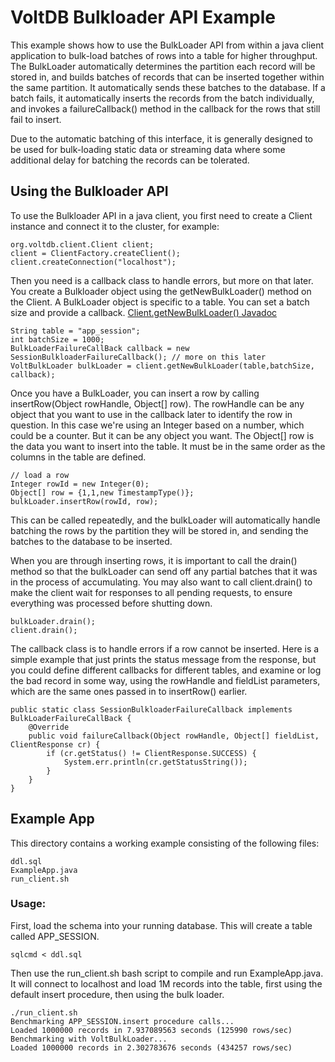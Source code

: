 VoltDB Bulkloader API Example
=============================

This example shows how to use the BulkLoader API from within a java client application to bulk-load batches of rows into a table for higher throughput. The BulkLoader automatically determines the partition each record will be stored in, and builds batches of records that can be inserted together within the same partition. It automatically sends these batches to the database. If a batch fails, it automatically inserts the records from the batch individually, and invokes a failureCallback() method in the callback for the rows that still fail to insert.

Due to the automatic batching of this interface, it is generally designed to be used for bulk-loading static data or streaming data where some additional delay for batching the records can be tolerated.

Using the Bulkloader API
------------------------

To use the Bulkloader API in a java client, you first need to create a Client instance and connect it to the cluster, for example:

    org.voltdb.client.Client client;
    client = ClientFactory.createClient();
    client.createConnection("localhost");


Then you need is a callback class to handle errors, but more on that later. You create a Bulkloader object using the getNewBulkLoader() method on the Client. A BulkLoader object is specific to a table. You can set a batch size and provide a callback. [Client.getNewBulkLoader() Javadoc](https://docs.voltdb.com/javadoc/java-client-api/org/voltdb/client/Client.html#getNewBulkLoader-java.lang.String-int-org.voltdb.client.VoltBulkLoader.BulkLoaderFailureCallBack-)


    String table = "app_session";
    int batchSize = 1000;
    BulkLoaderFailureCallBack callback = new SessionBulkloaderFailureCallback(); // more on this later
    VoltBulkLoader bulkLoader = client.getNewBulkLoader(table,batchSize, callback);

Once you have a BulkLoader, you can insert a row by calling insertRow(Object rowHandle, Object[] row). The rowHandle can be any object that you want to use in the callback later to identify the row in question. In this case we're using an Integer based on a number, which could be a counter. But it can be any object you want. The Object[] row is the data you want to insert into the table. It must be in the same order as the columns in the table are defined.

    // load a row
    Integer rowId = new Integer(0);
    Object[] row = {1,1,new TimestampType()};
    bulkLoader.insertRow(rowId, row);

This can be called repeatedly, and the bulkLoader will automatically handle batching the rows by the partition they will be stored in, and sending the batches to the database to be inserted.

When you are through inserting rows, it is important to call the drain() method so that the bulkLoader can send off any partial batches that it was in the process of accumulating. You may also want to call client.drain() to make the client wait for responses to all pending requests, to ensure everything was processed before shutting down.

    bulkLoader.drain();
    client.drain();

The callback class is to handle errors if a row cannot be inserted. Here is a simple example that just prints the status message from the response, but you could define different callbacks for different tables, and examine or log the bad record in some way, using the rowHandle and fieldList parameters, which are the same ones passed in to insertRow() earlier.

    public static class SessionBulkloaderFailureCallback implements BulkLoaderFailureCallBack {
        @Override
        public void failureCallback(Object rowHandle, Object[] fieldList, ClientResponse cr) {
            if (cr.getStatus() != ClientResponse.SUCCESS) {
                System.err.println(cr.getStatusString());
            }
        }
    }


## Example App

This directory contains a working example consisting of the following files:

    ddl.sql
    ExampleApp.java
    run_client.sh

### Usage:

First, load the schema into your running database. This will create a table called APP_SESSION.

    sqlcmd < ddl.sql

Then use the run_client.sh bash script to compile and run ExampleApp.java. It will connect to localhost and load 1M records into the table, first using the default insert procedure, then using the bulk loader.

    ./run_client.sh
    Benchmarking APP_SESSION.insert procedure calls...
    Loaded 1000000 records in 7.937089563 seconds (125990 rows/sec)
    Benchmarking with VoltBulkLoader...
    Loaded 1000000 records in 2.302783676 seconds (434257 rows/sec)
